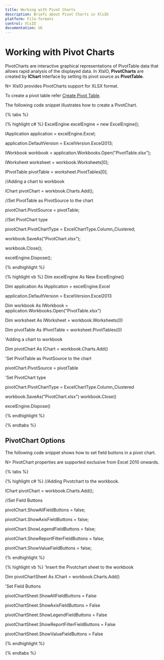 ```yaml
---
title: Working with Pivot Charts
description: Briefs about Pivot Charts in XlsIO
platform: File-formats
control: XlsIO
documentation: UG 
---
```


# Working with Pivot Charts

PivotCharts are interactive graphical representations of PivotTable data that allows rapid analysis of the displayed data. In XlsIO, **PivotCharts** are created by __IChart__ interface by setting its pivot source as __PivotTable__.

N> XlsIO provides PivotCharts support for XLSX format.

To create a pivot table refer [Create Pivot Table](/file-formats/xlsio/working-with-pivot-tables#create-a-pivot-table). 

The following code snippet illustrates how to create a PivotChart.

{% tabs %}  

{% highlight c# %}
ExcelEngine excelEngine = new ExcelEngine();

IApplication application = excelEngine.Excel;

application.DefaultVersion = ExcelVersion.Excel2013;

IWorkbook workbook = application.Workbooks.Open("PivotTable.xlsx");

IWorksheet worksheet = workbook.Worksheets[0];

IPivotTable pivotTable = worksheet.PivotTables[0];


//Adding a chart to workbook

IChart pivotChart = workbook.Charts.Add();

//Set PivotTable as PivotSource to the chart

pivotChart.PivotSource = pivotTable;

//Set PivotChart type

pivotChart.PivotChartType = ExcelChartType.Column_Clustered;

workbook.SaveAs("PivotChart.xlsx");

workbook.Close();

excelEngine.Dispose();



{% endhighlight %}

{% highlight vb %}
Dim excelEngine As New ExcelEngine()

Dim application As IApplication = excelEngine.Excel

application.DefaultVersion = ExcelVersion.Excel2013

Dim workbook As IWorkbook = application.Workbooks.Open("PivotTable.xlsx")

Dim worksheet As IWorksheet = workbook.Worksheets(0)

Dim pivotTable As IPivotTable = worksheet.PivotTables(0)

'Adding a chart to workbook

Dim pivotChart As IChart = workbook.Charts.Add()

'Set PivotTable as PivotSource to the chart

pivotChart.PivotSource = pivotTable

'Set PivotChart type

pivotChart.PivotChartType = ExcelChartType.Column_Clustered


workbook.SaveAs("PivotChart.xlsx")
workbook.Close()

excelEngine.Dispose()



{% endhighlight %}

  {% endtabs %}  

## PivotChart Options

The following code snippet shows how to set field buttons in a pivot chart.

N> PivotChart properties are supported exclusive from Excel 2010 onwards.

{% tabs %}  

{% highlight c# %}
//Adding Pivotchart to the workbook.

IChart pivotChart = workbook.Charts.Add();

//Set Field Buttons

pivotChart.ShowAllFieldButtons = false;

pivotChart.ShowAxisFieldButtons = false;

pivotChart.ShowLegendFieldButtons = false;

pivotChart.ShowReportFilterFieldButtons = false;

pivotChart.ShowValueFieldButtons = false;   



{% endhighlight %}

{% highlight vb %}
'Insert the Pivotchart sheet to the workbook

Dim pivotChartSheet As IChart = workbook.Charts.Add()

'Set Field Buttons

pivotChartSheet.ShowAllFieldButtons = False

pivotChartSheet.ShowAxisFieldButtons = False

pivotChartSheet.ShowLegendFieldButtons = False

pivotChartSheet.ShowReportFilterFieldButtons = False

pivotChartSheet.ShowValueFieldButtons = False



{% endhighlight %}

  {% endtabs %}  



